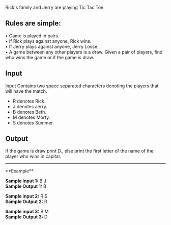 Rick's family and Jerry are playing Tic Tac Toe.<br />
## **Rules are simple:**
• Game is played in pairs.<br />
• If Rick plays against anyone, Rick wins.<br />
• If Jerry plays against anyone, Jerry Losse.<br />
• A game between any other players is a draw. Given a pair of players, find who wins the game or if the game is draw.

## Input<br />
Input Contains two space separated characters denoting the players that will have the match. <br />
- R denotes Rick. <br />
- J denotes Jerry.<br /> 
- B denotes Beth. <br />
- M denotes Morty. <br />
- S denotes Summer.<br />

## Output 

If the game is draw print D., else print the first letter of the name of the player who wins in capital. 
<hr>
**Example**
 
**Sample input 1:**  B J <br />
**Sample Output 1:** B <br />

**Sample input 2:**  R S <br />
**Sample Output 2:** R<br />

**Sample input 3:**  B M <br />
**Sample Output 3:** D<br />
